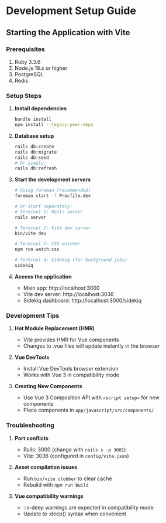 # Development Setup Guide

## Starting the Application with Vite

### Prerequisites
1. Ruby 3.3.6
2. Node.js 18.x or higher
3. PostgreSQL
4. Redis

### Setup Steps

1. **Install dependencies**
   ```bash
   bundle install
   npm install --legacy-peer-deps
   ```

2. **Database setup**
   ```bash
   rails db:create
   rails db:migrate
   rails db:seed
   # Or simply:
   rails db:refresh
   ```

3. **Start the development servers**
   ```bash
   # Using foreman (recommended)
   foreman start -f Procfile.dev
   
   # Or start separately:
   # Terminal 1: Rails server
   rails server
   
   # Terminal 2: Vite dev server
   bin/vite dev
   
   # Terminal 3: CSS watcher
   npm run watch:css
   
   # Terminal 4: Sidekiq (for background jobs)
   sidekiq
   ```

4. **Access the application**
   - Main app: http://localhost:3000
   - Vite dev server: http://localhost:3036
   - Sidekiq dashboard: http://localhost:3000/sidekiq

### Development Tips

1. **Hot Module Replacement (HMR)**
   - Vite provides HMR for Vue components
   - Changes to .vue files will update instantly in the browser

2. **Vue DevTools**
   - Install Vue DevTools browser extension
   - Works with Vue 3 in compatibility mode

3. **Creating New Components**
   - Use Vue 3 Composition API with `<script setup>` for new components
   - Place components in `app/javascript/src/components/`

### Troubleshooting

1. **Port conflicts**
   - Rails: 3000 (change with `rails s -p 3001`)
   - Vite: 3036 (configured in `config/vite.json`)

2. **Asset compilation issues**
   - Run `bin/vite clobber` to clear cache
   - Rebuild with `npm run build`

3. **Vue compatibility warnings**
   - ::v-deep warnings are expected in compatibility mode
   - Update to :deep() syntax when convenient